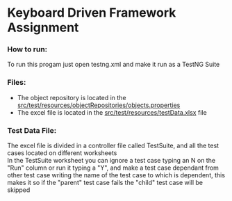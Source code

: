 # Keyboard Driven Framework Assignment

### How to run:
To run this progam just open testng.xml and make it run as a TestNG Suite <br>

### Files:
* The object repository is located in the [src/test/resources/objectRepositories/objects.properties](selenium-kdf/src/test/resources/objectRepositories/objects.properties)<br>
* The excel file is located in the [src/test/resources/testData.xlsx](selenium-kdf/src/test/resources/testData.xlsx) file <br>

### Test Data File:
The excel file is divided in a controller file called TestSuite, and all the test cases located on different worksheets <br>
In the TestSuite worksheet you can ignore a test case typing an N on the "Run" column or run it typing a "Y", and make a test case dependant from other test case writing the name of the test case to which is dependent, this makes it so if the "parent" test case fails the "child" test case will be skipped <br>
